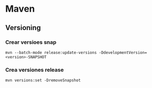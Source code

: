 # Maven
## Versioning
### Crear versioes snap
    mvn --batch-mode release:update-versions -DdevelopmentVersion=<version>-SNAPSHOT
### Crea versiones release
    mvn versions:set -DremoveSnapshot
